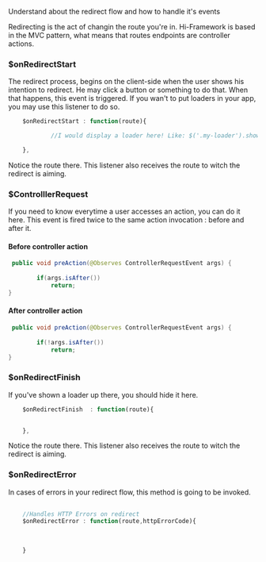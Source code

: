 <!--Topic description-->
<description>Understand about the redirect flow and how to handle it's events</description>

Redirecting is the act of changin the route you're in. Hi-Framework is based in the MVC pattern, what means that routes endpoints are controller actions.

<diag style="width:670px;height:680px" src="assets/images/diagrams/svg/Redirect-flow.svg"></diag>


### $onRedirectStart

The redirect process, begins on the client-side when the user shows his intention to redirect. He may click a button or something to do that. When that happens, this event is triggered. If you wan't to put loaders in your app, you may use this listener to do so.
```javascript
	$onRedirectStart : function(route){

            //I would display a loader here! Like: $('.my-loader').show();

    },
```
Notice the route there. This listener also receives the route to witch the redirect is aiming.


### $ControlllerRequest
If you need to know everytime a user accesses an action, you can do it here. This event is fired twice to the same action invocation : before and after it.

#### Before controller action
```java
 public void preAction(@Observes ControllerRequestEvent args) {
       
        if(args.isAfter())
            return;
}
```

#### After controller action
```java
 public void preAction(@Observes ControllerRequestEvent args) {
       
        if(!args.isAfter())
            return;
}
```

### $onRedirectFinish
 
If you've shown a loader up there, you should hide it here.
```javascript
	$onRedirectFinish  : function(route){


    },
```
Notice the route there. This listener also receives the route to witch the redirect is aiming.


### $onRedirectError
In cases of errors in your redirect flow, this method is going to be invoked.

```javascript
	
	//Handles HTTP Errors on redirect
    $onRedirectError : function(route,httpErrorCode){
		
		

    }

```
